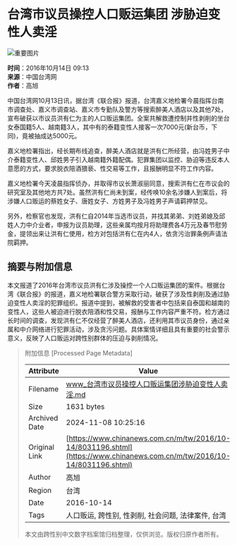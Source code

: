 # 台湾市议员操控人口贩运集团 涉胁迫变性人卖淫

![重要图片](http://i2.chinanews.com/thumbnailzhi44.png)

**时间**：2016年10月14日 09:13  
**来源**：中国台湾网  
**作者**：高旭  

中国台湾网10月13日讯，据台湾《联合报》报道，台湾嘉义地检署今晨指挥台南市调查处、嘉义市调查站、嘉义市专勤队及警方等搜索醉美人酒店以及其他7处，宣布破获以市议员洪有仁为主的人口贩运集团。全案共解救遭控制并性剥削的坐台女泰国籍5人、越南籍3人，其中有的泰籍变性人接客一次7000元(新台币，下同)，竟被抽成达5000元。

嘉义地检署指出，经长期布线追查，醉美人酒店就是洪有仁所经营，由冯姓男子中介泰籍变性人、邱姓男子引入越南籍外籍配偶。犯罪集团以监控、胁迫等违反本人意愿的方式，要求脱衣陪酒猥亵、性交易等工作，且报酬明显不符工作内容。

嘉义地检署今天凌晨指挥侦办，并取得市议长萧淑丽同意，搜索洪有仁在市议会的研究室及其他地方共7处。虽然洪有仁尚未到案，经传唤10余名涉嫌人到案后，将涉嫌人口贩运的蔡姓女子、唐姓女子、方姓男子及冯姓男子声请羁押禁见。

另外，检察官也发现，洪有仁自2014年当选市议员，并找其弟弟、刘姓弟媳及邱姓人力中介业者，申报为议员助理，这些亲属均按月将助理费各4万元及春节慰劳金，提领出来让洪有仁使用，检方对包括洪有仁在内4人，依贪污治罪条例声请法院羁押。

## 摘要与附加信息

<!-- tcd_abstract -->
本文报道了2016年台湾市议员洪有仁涉及操控一个人口贩运集团的案件。根据台湾《联合报》的报道，嘉义地检署联合警方采取行动，破获了涉及性剥削及通过胁迫变性人卖淫的犯罪组织。报道中提到，被解救的受害者中包括来自泰国和越南的变性人，这些人被迫进行脱衣陪酒和性交易，报酬与工作内容严重不符。检方通过长时间的调查，发现洪有仁不仅经营了醉美人酒店，还利用其市议员身份，通过亲属和中介网络进行犯罪活动，涉及贪污问题。具体案情详细且具有重要的社会警示意义，反映了人口贩运对跨性别群体的压迫与剥削情况。
<!-- tcd_abstract_end -->

> 附加信息 [Processed Page Metadata]
>
> | Attribute       | Value                                  |
> |-----------------|----------------------------------------|
> | Filename        | www_台湾市议员操控人口贩运集团涉胁迫变性人卖淫.md                             |
> | Size            | 1631 bytes                           |
> | Archived Date   | 2024-11-08 10:25:16                             |
> | Original Link   | [https://www.chinanews.com.cn/m/tw/2016/10-14/8031196.shtml](https://www.chinanews.com.cn/m/tw/2016/10-14/8031196.shtml)                       |
> | Author          | 高旭                               |
> | Region          | 台湾                               |
> | Date            | 2016-10-14                                 |
> | Tags            | 人口贩运, 跨性别, 性剥削, 社会问题, 法律案件, 台湾                                 |
>
> 本文由跨性别中文数字档案馆归档整理，仅供浏览。版权归原作者所有。
>